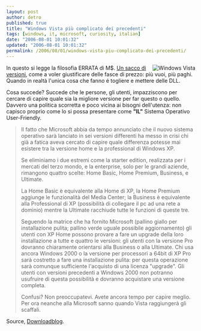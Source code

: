 ```yaml
---
layout: post
author: detro
published: true
title: "Windows Vista più complicato dei precedenti"
tags: [windows, it, microsoft, curiosity, italian]
date: "2006-08-01 10:01:32"
updated: "2006-08-01 10:01:32"
permalink: /2006/08/01/windows-vista-piu-complicato-dei-precedenti/
---
```


<img src="http://www.microsoft.com/italy/windows/windowsvista/images/wv_home_nav_pearl.png" alt="Windows Vista" align="right" />
In questo si legge la filosofia ERRATA di M$.
<a href="http://www.microsoft.com/italy/windows/windowsvista/getready/default.mspx">Un sacco di versioni</a>, come a voler giustificare delle fasce di prezzo: più vuoi, più paghi.
Quando in realtà l'unica cosa che fanno é togliere e mettere delle DLL.

Cosa succede? Succede che le persone, gli utenti, impazziscono per cercare di capire quale sia la migliore versione per far questo o quello. Davvero una politica scorretta e poco vicina ai bisogni dell'utenza: non capisco proprio come lo si possa presentare come <strong>"IL"</strong> Sistema Operativo User-Friendly.

<!--more-->
<blockquote>Il fatto che Microsoft abbia da tempo annunciato che il nuovo sistema operativo sarà lanciato in sei versioni differenti ha messo in crisi chi già a fatica aveva cercato di capire quale differenza potesse mai esistere tra la versione home e la professional di Windows XP.

Se eliminiamo i due estremi come la starter edition, realizzata per i mercati del terzo mondo, e la enterprise, solo per le grandi aziende, rimangono quattro scelte: Home Basic, Home Premium, Business, e Ultimate.

La Home Basic è equivalente alla Home di XP, la Home Premium aggiunge le funzionalità del Media Center; la Business è equivalente alla Professional di XP (possibilità di collegare il pc ad una rete a dominio) mentre la Ultimate racchiude tutte le funzioni di queste tre.

Seguendo la matrice che ha fornito Microsoft (pallino giallo per installazione pulita; pallino verde uguale possibile aggiornamento) gli utenti con XP Home possono provare a fare un upgrade della loro installazione a tutte e quattro le versioni: gli utenti con la versione Pro dovranno chiaramente orientarsi alla Business o alla Ultimate.
Chi usa ancora Windows 2000 o la versione per processori a 64bit di XP Pro sarà costretto a fare una installazione pulita: per questa operazione sarà comunque sufficiente l'acquisto di una licenza "upgrade".
Gli utenti con versioni precedenti a Windows 2000 non potranno usufruire di questa possibilità e dovranno acquistare una versione completa.

Confusi? Non preoccupatevi. Avete ancora tempo per capire meglio.
Per ora neanche alla Microsoft sanno quando Vista raggiungerà gli scaffali. </blockquote>

Source, <a href="http://www.downloadblog.it/post/2300/windows-vista-varie-versioni-e-possibili-upgrade">Downloadblog</a>.
